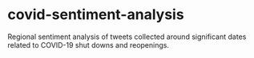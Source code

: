 # covid-sentiment-analysis
Regional sentiment analysis of tweets collected around significant dates related to COVID-19 shut downs and reopenings.

